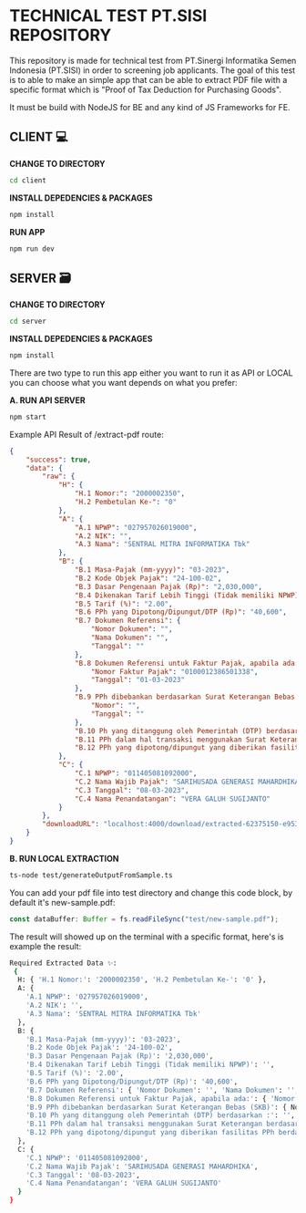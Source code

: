 # **TECHNICAL TEST PT.SISI REPOSITORY**

This repository is made for technical test from PT.Sinergi Informatika Semen Indonesia (PT.SISI) in order to screening job applicants. The goal of this test is to able to make an simple app that can be able to extract PDF file with a specific format which is "Proof of Tax Deduction for Purchasing Goods".

It must be build with NodeJS for BE and any kind of JS Frameworks for FE.

## **CLIENT 💻**

**CHANGE TO DIRECTORY**

```bash
cd client
```

**INSTALL DEPEDENCIES & PACKAGES**

```bash
npm install
```

**RUN APP**

```bash
npm run dev
```

## **SERVER 🗃️**

**CHANGE TO DIRECTORY**

```bash
cd server
```

**INSTALL DEPEDENCIES & PACKAGES**

```bash
npm install
```

There are two type to run this app either you want to run it as API or LOCAL you can choose what you want depends on what you prefer:

**A. RUN API SERVER**

```bash
npm start
```

Example API Result of /extract-pdf route:

```json
{
    "success": true,
    "data": {
        "raw": {
            "H": {
                "H.1 Nomor:": "2000002350",
                "H.2 Pembetulan Ke-": "0"
            },
            "A": {
                "A.1 NPWP": "027957026019000",
                "A.2 NIK": "",
                "A.3 Nama": "SENTRAL MITRA INFORMATIKA Tbk"
            },
            "B": {
                "B.1 Masa-Pajak (mm-yyyy)": "03-2023",
                "B.2 Kode Objek Pajak": "24-100-02",
                "B.3 Dasar Pengenaan Pajak (Rp)": "2,030,000",
                "B.4 Dikenakan Tarif Lebih Tinggi (Tidak memiliki NPWP)": "",
                "B.5 Tarif (%)": "2.00",
                "B.6 PPh yang Dipotong/Dipungut/DTP (Rp)": "40,600",
                "B.7 Dokumen Referensi": {
                    "Nomor Dokumen": "",
                    "Nama Dokumen": "",
                    "Tanggal": ""
                },
                "B.8 Dokumen Referensi untuk Faktur Pajak, apabila ada:": {
                    "Nomor Faktur Pajak": "0100012386501338",
                    "Tanggal": "01-03-2023"
                },
                "B.9 PPh dibebankan berdasarkan Surat Keterangan Bebas (SKB)": {
                    "Nomor": "",
                    "Tanggal": ""
                },
                "B.10 Ph yang ditanggung oleh Pemerintah (DTP) berdasarkan :": "",
                "B.11 PPh dalam hal transaksi menggunakan Surat Keterangan berdasarkan PP Nomor 23 Tahun 2018 dengan Nomor :": "",
                "B.12 PPh yang dipotong/dipungut yang diberikan fasilitas PPh berdasarkan: ": ""
            },
            "C": {
                "C.1 NPWP": "011405081092000",
                "C.2 Nama Wajib Pajak": "SARIHUSADA GENERASI MAHARDHIKA",
                "C.3 Tanggal": "08-03-2023",
                "C.4 Nama Penandatangan": "VERA GALUH SUGIJANTO"
            }
        },
        "downloadURL": "localhost:4000/download/extracted-62375150-e953-4968-ab27-06e65e0762b0-new-sample.pdf"
    }
}
```

**B. RUN LOCAL EXTRACTION**

```bash
ts-node test/generateOutputFromSample.ts
```

You can add your pdf file into test directory and change this code block, by default it's new-sample.pdf:

```typescript
const dataBuffer: Buffer = fs.readFileSync("test/new-sample.pdf");
```

The result will showed up on the terminal with a specific format, here's is example the result:

```bash
Required Extracted Data ✨: 
 {
  H: { 'H.1 Nomor:': '2000002350', 'H.2 Pembetulan Ke-': '0' },
  A: {
    'A.1 NPWP': '027957026019000',
    'A.2 NIK': '',
    'A.3 Nama': 'SENTRAL MITRA INFORMATIKA Tbk'
  },
  B: {
    'B.1 Masa-Pajak (mm-yyyy)': '03-2023',
    'B.2 Kode Objek Pajak': '24-100-02',
    'B.3 Dasar Pengenaan Pajak (Rp)': '2,030,000',
    'B.4 Dikenakan Tarif Lebih Tinggi (Tidak memiliki NPWP)': '',
    'B.5 Tarif (%)': '2.00',
    'B.6 PPh yang Dipotong/Dipungut/DTP (Rp)': '40,600',
    'B.7 Dokumen Referensi': { 'Nomor Dokumen': '', 'Nama Dokumen': '', Tanggal: '' },
    'B.8 Dokumen Referensi untuk Faktur Pajak, apabila ada:': { 'Nomor Faktur Pajak': '0100012386501338', Tanggal: '01-03-2023' },
    'B.9 PPh dibebankan berdasarkan Surat Keterangan Bebas (SKB)': { Nomor: '', Tanggal: '' },
    'B.10 Ph yang ditanggung oleh Pemerintah (DTP) berdasarkan :': '',
    'B.11 PPh dalam hal transaksi menggunakan Surat Keterangan berdasarkan PP Nomor 23 Tahun 2018 dengan Nomor :': '',
    'B.12 PPh yang dipotong/dipungut yang diberikan fasilitas PPh berdasarkan: ': ''
  },
  C: {
    'C.1 NPWP': '011405081092000',
    'C.2 Nama Wajib Pajak': 'SARIHUSADA GENERASI MAHARDHIKA',
    'C.3 Tanggal': '08-03-2023',
    'C.4 Nama Penandatangan': 'VERA GALUH SUGIJANTO'
  }
}
```
